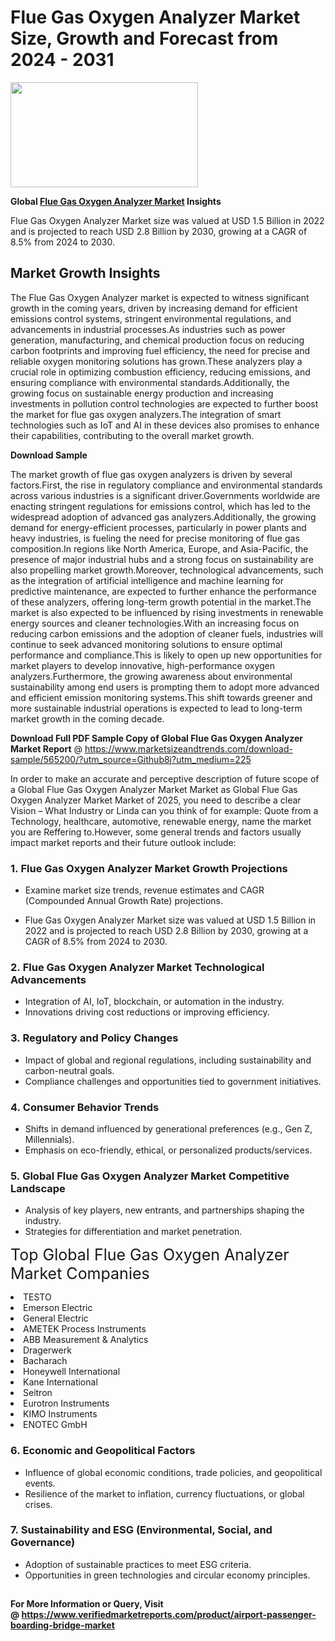 <H1>Flue Gas Oxygen Analyzer Market Size, Growth and Forecast from 2024 - 2031</H1><img class="aligncenter size-medium wp-image-584254" src="https://thirdeyenews.in/wp-content/uploads/2024/09/Global-Market-Research-300x168.jpeg" alt="" width="300" height="168" /><p><strong>Global&nbsp;<a href="https://www.marketsizeandtrends.com/download-sample/565200/?utm_source=Github8j?utm_medium=225">Flue Gas Oxygen Analyzer Market</a> Insights</strong></p><p>Flue Gas Oxygen Analyzer Market size was valued at USD 1.5 Billion in 2022 and is projected to reach USD 2.8 Billion by 2030, growing at a CAGR of 8.5% from 2024 to 2030.</p><p><h2>Market Growth Insights</h2> <p>The Flue Gas Oxygen Analyzer market is expected to witness significant growth in the coming years, driven by increasing demand for efficient emissions control systems, stringent environmental regulations, and advancements in industrial processes.As industries such as power generation, manufacturing, and chemical production focus on reducing carbon footprints and improving fuel efficiency, the need for precise and reliable oxygen monitoring solutions has grown.These analyzers play a crucial role in optimizing combustion efficiency, reducing emissions, and ensuring compliance with environmental standards.Additionally, the growing focus on sustainable energy production and increasing investments in pollution control technologies are expected to further boost the market for flue gas oxygen analyzers.The integration of smart technologies such as IoT and AI in these devices also promises to enhance their capabilities, contributing to the overall market growth.</p> <p><strong>Download Sample</strong></p> <p>The market growth of flue gas oxygen analyzers is driven by several factors.First, the rise in regulatory compliance and environmental standards across various industries is a significant driver.Governments worldwide are enacting stringent regulations for emissions control, which has led to the widespread adoption of advanced gas analyzers.Additionally, the growing demand for energy-efficient processes, particularly in power plants and heavy industries, is fueling the need for precise monitoring of flue gas composition.In regions like North America, Europe, and Asia-Pacific, the presence of major industrial hubs and a strong focus on sustainability are also propelling market growth.Moreover, technological advancements, such as the integration of artificial intelligence and machine learning for predictive maintenance, are expected to further enhance the performance of these analyzers, offering long-term growth potential in the market.The market is also expected to be influenced by rising investments in renewable energy sources and cleaner technologies.With an increasing focus on reducing carbon emissions and the adoption of cleaner fuels, industries will continue to seek advanced monitoring solutions to ensure optimal performance and compliance.This is likely to open up new opportunities for market players to develop innovative, high-performance oxygen analyzers.Furthermore, the growing awareness about environmental sustainability among end users is prompting them to adopt more advanced and efficient emission monitoring systems.This shift towards greener and more sustainable industrial operations is expected to lead to long-term market growth in the coming decade.<p><span class=""><strong>Download Full PDF Sample Copy of Global Flue Gas Oxygen Analyzer Market Report</strong> @ <a href="https://www.marketsizeandtrends.com/download-sample/565200/?utm_source=Github8j?utm_medium=225" target="_blank">https://www.marketsizeandtrends.com/download-sample/565200/?utm_source=Github8j?utm_medium=225</a></span></p><p>In order to make an accurate and perceptive description of future scope of a Global&nbsp;Flue Gas Oxygen Analyzer Market Market as Global&nbsp;Flue Gas Oxygen Analyzer Market Market of 2025, you need to describe a clear Vision &ndash; What Industry or Linda can you think of for example: Quote from a Technology, healthcare, automotive, renewable energy, name the market you are Reffering to.However, some general trends and factors usually impact market reports and their future outlook include:</p><h3>1.&nbsp;<strong>Flue Gas Oxygen Analyzer Market Growth Projections</strong></h3><ul><li>Examine market size trends, revenue estimates and CAGR (Compounded Annual Growth Rate) projections.</li><li><p>Flue Gas Oxygen Analyzer Market size was valued at USD 1.5 Billion in 2022 and is projected to reach USD 2.8 Billion by 2030, growing at a CAGR of 8.5% from 2024 to 2030.</p></li></ul><h3>2.&nbsp;<strong>Flue Gas Oxygen Analyzer Market Technological Advancements</strong></h3><ul><li>Integration of AI, IoT, blockchain, or automation in the industry.</li><li>Innovations driving cost reductions or improving efficiency.</li></ul><h3>3.&nbsp;<strong>Regulatory and Policy Changes</strong></h3><ul><li>Impact of global and regional regulations, including sustainability and carbon-neutral goals.</li><li>Compliance challenges and opportunities tied to government initiatives.</li></ul><h3>4.&nbsp;<strong>Consumer Behavior Trends</strong></h3><ul><li>Shifts in demand influenced by generational preferences (e.g., Gen Z, Millennials).</li><li>Emphasis on eco-friendly, ethical, or personalized products/services.</li></ul><h3>5.&nbsp;<strong>Global Flue Gas Oxygen Analyzer Market Competitive Landscape</strong></h3><ul><li>Analysis of key players, new entrants, and partnerships shaping the industry.</li><li>Strategies for differentiation and market penetration.</li></ul><p data-pm-slice="1 1 []"><span style="color: inherit; font-family: inherit; font-size: 25px;">Top Global Flue Gas Oxygen Analyzer Market Companies</span></p><div class="" data-test-id=""><p><li>TESTO</li><li> Emerson Electric</li><li> General Electric</li><li> AMETEK Process Instruments</li><li> ABB Measurement & Analytics</li><li> Dragerwerk</li><li> Bacharach</li><li> Honeywell International</li><li> Kane International</li><li> Seitron</li><li> Eurotron Instruments</li><li> KIMO Instruments</li><li> ENOTEC GmbH</li></p></div><h3>6.&nbsp;<strong>Economic and Geopolitical Factors</strong></h3><ul><li>Influence of global economic conditions, trade policies, and geopolitical events.</li><li>Resilience of the market to inflation, currency fluctuations, or global crises.</li></ul><h3>7.&nbsp;<strong>Sustainability and ESG (Environmental, Social, and Governance)</strong></h3><ul><li>Adoption of sustainable practices to meet ESG criteria.</li><li>Opportunities in green technologies and circular economy principles.</li></ul><h2><strong style="font-size: 14px;">For More Information or Query, Visit @&nbsp;</strong><a style="background-color: #ffffff; font-size: 14px;" href="https://www.marketsizeandtrends.com/report/flue-gas-oxygen-analyzer-market/" target="_blank">https://www.verifiedmarketreports.com/product/airport-passenger-boarding-bridge-market</a></h2>
